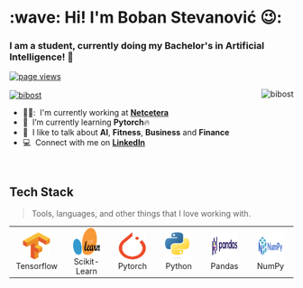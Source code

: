 <h1 align="left" id="macropower-title">:wave: Hi! I'm Boban Stevanović 😉:</h1>
<h3 align="left">I am a student, currently doing my Bachelor's in Artificial Intelligence! 🤖</h3>

<p align="left">
  <a href="https://github.com/bibost/bibost">
    <img src="https://komarev.com/ghpvc/?username=bibost" alt="page views" />
  </a>
</p>

<script src="https://unpkg.com/@lottiefiles/lottie-player@latest/dist/lottie-player.js"></script>
<lottie-player src="<URL HERE>" background="transparent"  speed="1"  style="width: 50; height: 50;" loop controls autoplay></lottie-player>

<a href="#bibost-title">
  <img src="https://assets1.lottiefiles.com/packages/lf20_4kx2q32n.json" alt="bibost" align="center", width='100%', height = 50px/>
</a> 

<a href="#bibost-title">
  <img src="https://github-readme-stats.vercel.app/api?username=bibost&theme=dark&show_icons=true&hide_border=true&count_private=true" alt="bibost" align="right" />
</a> 

- 👨‍💼: &nbsp;I'm currently working at **[Netcetera]**
- :rocket: &nbsp;I’m currently learning **Pytorch**🔥
- :speech_balloon: &nbsp;I like to talk about **AI**, **Fitness**, **Business** and **Finance**
- :computer: &nbsp;Connect with me on **[LinkedIn]**

<br>

<h2 align="left" id="bibost-tech">Tech Stack</h2>

> Tools, languages, and other things that I love working with.

<table>
  <tr>
    <td align="center" width="96">
      <a href="#bibost-tech">
        <img src="./img/Tensorflow_logo.svg" width="48" height="48" alt="Tensorflow" />
      </a>
      <br>Tensorflow
    </td>
    <td align="center" width="96">
      <a href="#bibost-tech">
        <img src="./img/Scikit_learn_logo_small.svg" width="48" height="48" alt="Sklearn" />
      </a>
      <br>Scikit-Learn
    </td>
    <td align="center" width="96">
      <a href="#bibost-tech">
        <img src="./img/PyTorch_logo_icon.svg" width="48" height="48" alt="Pytorch" />
      </a>
      <br>Pytorch
    </td>
    <td align="center" width="96">
      <a href="#bibost-tech">
        <img src="./img/Python-logo-notext.svg" width="48" height="48" alt="Python" />
      </a>
      <br>Python
    </td>
    <td align="center" width="96">
      <a href="#bibost-tech">
        <img src="./img/Pandas_logo.svg" width="48" height="48" alt="Pandas" />
      </a>
      <br>Pandas
    </td>
    <td align="center" width="96">
      <a href="#bibost-tech">
        <img src="./img/NumPy_logo_2020.svg" width="48" height="48" alt="NumPy" />
      </a>
      <br>NumPy
    </td>
  </tr>
</table>


<!-- links -->

[Netcetera]: https://www.netcetera.com/home.html "Netcetera"
[linkedin]: https://www.linkedin.com/in/boban-stevanovic/ "Boban Stevanovic"
